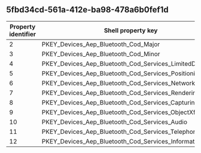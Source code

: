 ## 5fbd34cd-561a-412e-ba98-478a6b0fef1d

Property identifier | Shell property key | Shell name | Alias
--- | --- | --- | ---
2 | PKEY_Devices_Aep_Bluetooth_Cod_Major | System.Devices.Aep.Bluetooth.Cod.Major | 
3 | PKEY_Devices_Aep_Bluetooth_Cod_Minor | System.Devices.Aep.Bluetooth.Cod.Minor | 
4 | PKEY_Devices_Aep_Bluetooth_Cod_Services_LimitedDiscovery | System.Devices.Aep.Bluetooth.Cod.Services.LimitedDiscovery | 
5 | PKEY_Devices_Aep_Bluetooth_Cod_Services_Positioning | System.Devices.Aep.Bluetooth.Cod.Services.Positioning | 
6 | PKEY_Devices_Aep_Bluetooth_Cod_Services_Networking | System.Devices.Aep.Bluetooth.Cod.Services.Networking | 
7 | PKEY_Devices_Aep_Bluetooth_Cod_Services_Rendering | System.Devices.Aep.Bluetooth.Cod.Services.Rendering | 
8 | PKEY_Devices_Aep_Bluetooth_Cod_Services_Capturing | System.Devices.Aep.Bluetooth.Cod.Services.Capturing | 
9 | PKEY_Devices_Aep_Bluetooth_Cod_Services_ObjectXfer | System.Devices.Aep.Bluetooth.Cod.Services.ObjectXfer | 
10 | PKEY_Devices_Aep_Bluetooth_Cod_Services_Audio | System.Devices.Aep.Bluetooth.Cod.Services.Audio | 
11 | PKEY_Devices_Aep_Bluetooth_Cod_Services_Telephony | System.Devices.Aep.Bluetooth.Cod.Services.Telephony | 
12 | PKEY_Devices_Aep_Bluetooth_Cod_Services_Information | System.Devices.Aep.Bluetooth.Cod.Services.Information | 


